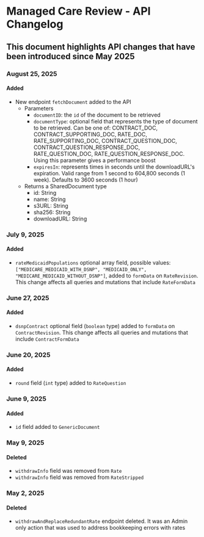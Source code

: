 # Managed Care Review - API Changelog
## This document highlights API changes that have been introduced since May 2025

### August 25, 2025
#### Added
- New endpoint `fetchDocument` added to the API
    - Parameters
        - `documentID`: the `id` of the document to be retrieved
        - `documentType`: optional field that represents the type of document to be retrieved. Can be one of:  CONTRACT_DOC, CONTRACT_SUPPORTING_DOC, RATE_DOC, RATE_SUPPORTING_DOC, CONTRACT_QUESTION_DOC, CONTRACT_QUESTION_RESPONSE_DOC, RATE_QUESTION_DOC, RATE_QUESTION_RESPONSE_DOC. Using this parameter gives a performance boost
        - `expiresIn`: represents times in seconds until the downloadURL's expiration. Valid range from 1 second to 604,800 seconds (1 week). Defaults to 3600 seconds (1 hour)
    - Returns a SharedDocument type
        - id: String
        - name: String
        - s3URL: String
        - sha256: String
        - downloadURL: String
### July 9, 2025
#### Added
- `rateMedicaidPopulations` optional array field, possible values: `["MEDICARE_MEDICAID_WITH_DSNP", "MEDICAID_ONLY", "MEDICARE_MEDICAID_WITHOUT_DSNP"]`, added to `formData` on `RateRevision`. This change affects all queries and mutations that include `RateFormData`

### June 27, 2025
#### Added
- `dsnpContract` optional field (`boolean` type) added to `formData` on `ContractRevision`. This change affects all queries and mutations that include `ContractFormData`

### June 20, 2025
#### Added
- `round` field (`int` type) added to `RateQuestion`

### June 9, 2025
#### Added
- `id` field added to `GenericDocument`

### May 9, 2025
#### Deleted
- `withdrawInfo` field was removed from `Rate`
- `withdrawInfo` field was removed from `RateStripped`

### May 2, 2025
#### Deleted
- `withdrawAndReplaceRedundantRate` endpoint deleted. It was an Admin only action that was used to address bookkeeping errors with rates